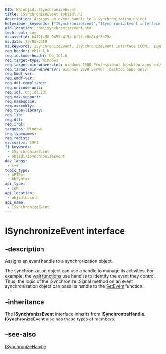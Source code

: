```yaml
---
UID: NN:objidl.ISynchronizeEvent
title: ISynchronizeEvent (objidl.h)
description: Assigns an event handle to a synchronization object.
helpviewer_keywords: ["ISynchronizeEvent","ISynchronizeEvent interface [COM]","ISynchronizeEvent interface [COM]","described","_com_isynchronizeevent","com.isynchronizeevent","objidlbase/ISynchronizeEvent"]
old-location: com\isynchronizeevent.htm
tech.root: com
ms.assetid: b4721498-0455-415a-bf2f-c8c8fdf3b75c
ms.date: 12/05/2018
ms.keywords: ISynchronizeEvent, ISynchronizeEvent interface [COM], ISynchronizeEvent interface [COM],described, _com_isynchronizeevent, com.isynchronizeevent, objidlbase/ISynchronizeEvent
req.header: objidl.h
req.include-header: ObjIdl.h
req.target-type: Windows
req.target-min-winverclnt: Windows 2000 Professional [desktop apps only]
req.target-min-winversvr: Windows 2000 Server [desktop apps only]
req.kmdf-ver: 
req.umdf-ver: 
req.ddi-compliance: 
req.unicode-ansi: 
req.idl: ObjIdl.idl
req.max-support: 
req.namespace: 
req.assembly: 
req.type-library: 
req.lib: 
req.dll: 
req.irql: 
targetos: Windows
req.typenames: 
req.redist: 
ms.custom: 19H1
f1_keywords:
 - ISynchronizeEvent
 - objidl/ISynchronizeEvent
dev_langs:
 - c++
topic_type:
 - APIRef
 - kbSyntax
api_type:
 - COM
api_location:
 - objidlbase.h
api_name:
 - ISynchronizeEvent
---
```


# ISynchronizeEvent interface


## -description

Assigns an event handle to a synchronization object.

The synchronization object can use a handle to manage its activities. For example, the <a href="/windows/desktop/Sync/wait-functions">wait functions</a> use handles to identify the event they control. Thus, the logic of the <a href="/windows/desktop/api/objidl/nf-objidl-isynchronize-signal">ISynchronize::Signal</a> method on an event synchronization object can pass its handle to the <a href="/windows/desktop/api/synchapi/nf-synchapi-setevent">SetEvent</a> function.

## -inheritance

The <b>ISynchronizeEvent</b> interface inherits from <b>ISynchronizeHandle</b>. <b>ISynchronizeEvent</b> also has these types of members:

## -see-also

<a href="/windows/desktop/api/objidl/nn-objidl-isynchronizehandle">ISynchronizeHandle</a>

